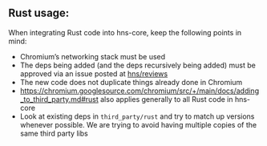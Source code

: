 ## Rust usage:

When integrating Rust code into hns-core, keep the following points in mind:

- Chromium’s networking stack must be used
- The deps being added (and the deps recursively being added) must be approved via an issue posted at [hns/reviews](https://github.com/hnsvn/reviews/issues/new/choose)
- The new code does not duplicate things already done in Chromium
- https://chromium.googlesource.com/chromium/src/+/main/docs/adding_to_third_party.md#rust also applies generally to all Rust code in hns-core 
- Look at existing deps in `third_party/rust` and try to match up versions whenever possible. We are trying to avoid having multiple copies of the same third party libs
